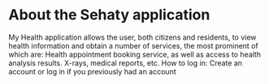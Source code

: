 # About the Sehaty application

My Health application allows the user, both citizens and residents, to view health information and obtain a number of services, the most prominent of which are:
Health appointment booking service, as well as access to health analysis results.
X-rays, medical reports, etc. How to log in: Create an account or log in if you previously had an account

